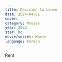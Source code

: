 ```yaml
---
title: Decision to Leave
date: 2024-04-01
cover: 
category: Movies
year: 2022
star: no
movie/series: Movie
language: Korean
---
```

Rent






